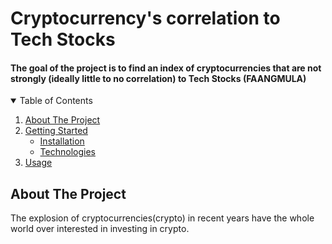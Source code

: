 # Cryptocurrency's correlation to Tech Stocks
#### The goal of the project is to find an index of cryptocurrencies that are not strongly (ideally little to no correlation) to Tech Stocks (FAANGMULA)


<!-- TABLE OF CONTENTS -->
<details open="open">
  <summary>Table of Contents</summary>
  <ol>
    <li>
      <a href="#about">About The Project</a>
      <ul>
      </ul>
    </li>
    <li>
      <a href="#getting-started">Getting Started</a>
      <ul>
        <li><a href="#installation">Installation</a></li>
        <li><a href="#technology">Technologies</a></li>
      </ul>
    </li>
    <li><a href="#usage">Usage</a></li>
  </ol>
</details>

## About The Project
The explosion of cryptocurrencies(crypto) in recent years have the whole world over interested in investing in crypto. 

